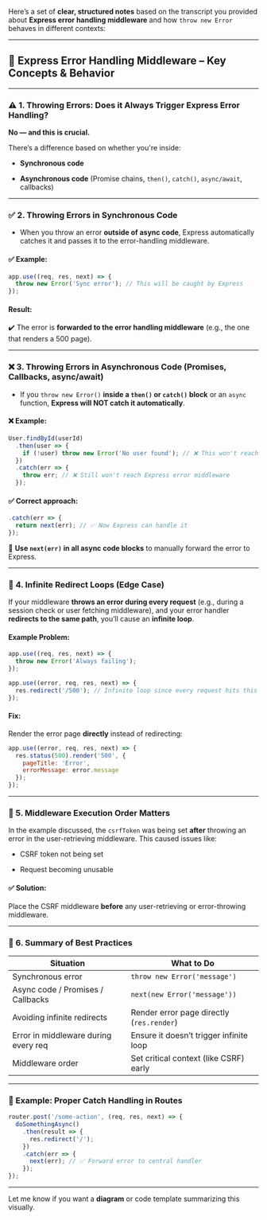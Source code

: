 Here’s a set of **clear, structured notes** based on the transcript you provided about **Express error handling middleware** and how `throw new Error` behaves in different contexts:

---

## 🧠 **Express Error Handling Middleware – Key Concepts & Behavior**

---

### ⚠️ 1. Throwing Errors: Does it Always Trigger Express Error Handling?

**No — and this is crucial.**

There’s a difference based on whether you're inside:

- **Synchronous code**
    
- **Asynchronous code** (Promise chains, `then()`, `catch()`, `async/await`, callbacks)
    

---

### ✅ 2. Throwing Errors in Synchronous Code

- When you throw an error **outside of async code**, Express automatically catches it and passes it to the error-handling middleware.
    

#### ✅ Example:

```js
app.use((req, res, next) => {
  throw new Error('Sync error'); // This will be caught by Express
});
```

#### Result:

✔️ The error is **forwarded to the error handling middleware** (e.g., the one that renders a 500 page).

---

### ❌ 3. Throwing Errors in Asynchronous Code (Promises, Callbacks, async/await)

- If you `throw new Error()` **inside a `then()` or `catch()` block** or an `async` function, **Express will NOT catch it automatically**.
    

#### ❌ Example:

```js
User.findById(userId)
  .then(user => {
    if (!user) throw new Error('No user found'); // ❌ This won't reach Express error handler
  })
  .catch(err => {
    throw err; // ❌ Still won't reach Express error middleware
  });
```

#### ✅ Correct approach:

```js
.catch(err => {
  return next(err); // ✅ Now Express can handle it
});
```

🔁 **Use `next(err)` in all async code blocks** to manually forward the error to Express.

---

### 🔄 4. Infinite Redirect Loops (Edge Case)

If your middleware **throws an error during every request** (e.g., during a session check or user fetching middleware), and your error handler **redirects to the same path**, you’ll cause an **infinite loop**.

#### Example Problem:

```js
app.use((req, res, next) => {
  throw new Error('Always failing');
});

app.use((error, req, res, next) => {
  res.redirect('/500'); // Infinite loop since every request hits this again
});
```

#### Fix:

Render the error page **directly** instead of redirecting:

```js
app.use((error, req, res, next) => {
  res.status(500).render('500', {
    pageTitle: 'Error',
    errorMessage: error.message
  });
});
```

---

### 🔀 5. Middleware Execution Order Matters

In the example discussed, the `csrfToken` was being set **after** throwing an error in the user-retrieving middleware. This caused issues like:

- CSRF token not being set
    
- Request becoming unusable
    

#### ✅ Solution:

Place the CSRF middleware **before** any user-retrieving or error-throwing middleware.

---

### 🧩 6. Summary of Best Practices

|Situation|What to Do|
|---|---|
|Synchronous error|`throw new Error('message')`|
|Async code / Promises / Callbacks|`next(new Error('message'))`|
|Avoiding infinite redirects|Render error page directly (`res.render`)|
|Error in middleware during every req|Ensure it doesn’t trigger infinite loop|
|Middleware order|Set critical context (like CSRF) early|

---

### 🧪 Example: Proper Catch Handling in Routes

```js
router.post('/some-action', (req, res, next) => {
  doSomethingAsync()
    .then(result => {
      res.redirect('/');
    })
    .catch(err => {
      next(err); // ✅ Forward error to central handler
    });
});
```

---

Let me know if you want a **diagram** or code template summarizing this visually.